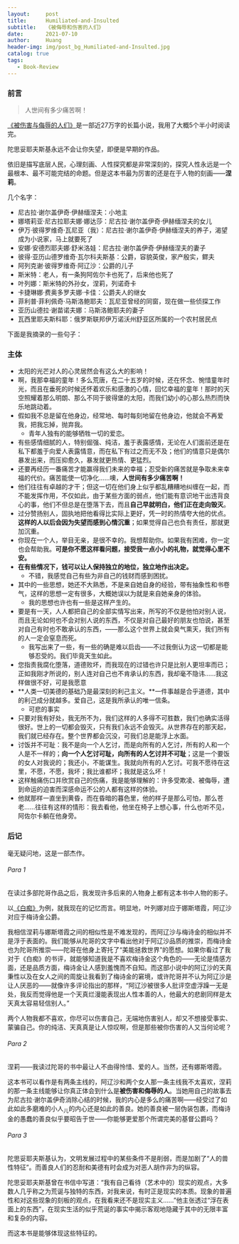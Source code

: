 ```yaml
---
layout:     post
title:      Humiliated-and-Insulted
subtitle:   《被侮辱和伤害的人们》
date:       2021-07-10
author:     Huang
header-img: img/post_bg_Humiliated-and-Insulted.jpg
catalog: true
tags:
   - Book-Review
---
```


### 前言

> 人世间有多少痛苦啊！

[《被伤害与侮辱的人们》](https://book.douban.com/subject/25887930/)是一部近27万字的长篇小说，我用了大概5个半小时阅读完。

陀思妥耶夫斯基永远不会让你失望，即便是早期的作品。

依旧是描写底层人民，心理刻画、人性探究都是非常深刻的，探究人性永远是一个最根本、最不可能完结的命题。但是这本书最为厉害的还是在于人物的刻画——**涅莉**。

几个名字：

* 尼古拉·谢尔盖伊奇·伊赫缅涅夫：小地主
* 娜塔莉亚·尼古拉耶夫娜·娜达莎：尼古拉·谢尔盖伊奇·伊赫缅涅夫的女儿
* 伊万·彼得罗维奇·瓦尼亚（我）：尼古拉·谢尔盖伊奇·伊赫缅涅夫的养子，渴望成为小说家，马上就要死了
* 安娜·安德烈耶夫娜·舒米洛娃：尼古拉·谢尔盖伊奇·伊赫缅涅夫的妻子
* 彼得·亚历山德罗维奇·瓦尔科夫斯基：公爵，容貌英俊，家产殷实，鳏夫
* 阿列克谢·彼得罗维奇·阿辽沙：公爵的儿子
* 斯米特：老人，有一条狗阿佐尔卡也死了，后来他也死了
* 叶列娜：斯米特的外孙女，涅莉，列诺奇卡
* 卡捷琳娜·费奥多罗夫娜·卡佳：公爵夫人的继女
* 菲利普·菲利佩奇·马斯洛鲍耶夫：瓦尼亚曾经的同窗，现在做一些侦探工作
* 亚历山德拉·谢苗诺夫娜：马斯洛鲍耶夫的妻子
* 瓦西里耶夫斯科耶：俄罗斯联邦伊万诺沃州舒亚区所属的一个农村居民点

下面是我摘录的一些句子：

### 主体

* 太阳的光芒对人的心灵居然会有这么大的影响！
* 啊，我那幸福的童年！多么荒唐，在二十五岁的时候，还在怀念、惋惜童年时光，而且在垂死的时候还怀着欢乐和感激的心情，回忆幸福的童年！那时的天空照耀着那么明朗、那么不同于彼得堡的太阳，而我们幼小的心那么热烈而快乐地跳动着。
* 假如我不总是留在他身边，经常地、每时每刻地留在他身边，他就会不再爱我，把我忘掉，抛弃我。
  * 青年人独有的能够牺牲一切的爱恋。
* 有些感情细腻的人，特别倔强、纯洁，羞于表露感情，无论在人们面前还是在私下都羞于向爱人表露情意，而在私下有过之而无不及；他们的情意只是偶尔暴发出来，而压抑愈久，暴发就更热情、更猛烈。
* 还要再经历一番痛苦才能赢得我们未来的幸福；忍受新的痛苦就是争取未来幸福的代价。痛苦能使一切净化……噢，**人世间有多少痛苦啊！**
* 他们往往有卓越的才干；但这一切在他们身上似乎都乱糟糟地纠缠在一起，而不能发挥作用，不仅如此，由于某些方面的弱点，他们能有意识地干出违背良心的事，他们不但总是在堕落下去，而且**自己早就明白，他们正在走向毁灭**。
* 过分赞扬别人，固执地把他看得比实际上更好，凭一时的热情夸大他的优点。**这样的人以后会因为失望而感到心情沉重**；如果觉得自己也负有责任，那就更加沉重。
* 你现在一个人，举目无亲，是很不幸的。我想帮助你。如果我有困难，你一定也会帮助我。**可是你不愿这样看问题，接受我一点小小的礼物，就觉得心里不安。**
* **在有些情况下，钱可以让人保持独立的地位，独立地作出决定。**
  * 不错，我感觉自己有些为非自己的钱财而感到困扰。
* 其中的一些思想，她还不大熟悉，不是来自她自身的经验，带有抽象性和书卷气，这样的思想一定有很多，大概她误以为就是来自她亲身的体验。
  * 我的思想也许也有一些是这样产生的。
* 要是有一天，人人都把自己的全部实情写出来，所写的不仅是他怕对别人说，而且无论如何也不会对别人说的东西，不仅是对自己最好的朋友也怕说，甚至对自己有时也不敢承认的东西，——那么这个世界上就会臭气熏天，我们所有的人一定会窒息而死。
  * 我写出来了一些，有一些的确是难以启齿——不过我倒认为这一切都是能够忍受的。我们毕竟天生如此。
* 您指责我腐化堕落，道德败坏，而我现在的过错也许只是比别人更坦率而已；正如我刚才所说的，别人连对自己也不肯承认的东西，我却毫不隐讳……我这样做很不好，可是我愿意
* **人类一切美德的基础乃是最深刻的利己主义。**一件事越是合乎道德，其中的利己成分就越多。爱自己，这是我所承认的唯一信条。
  * 可悲的事实
* 只要对我有好处，我无所不为，我们这样的人多得不可胜数，我们也确实活得很好。世上的一切都会毁灭，只有我们永远不会毁灭。从世界存在的那天起，我们就已经存在。整个世界都会沉没，可我们总是能浮上水面。
* 讨饭并不可耻：我不是向一个人乞讨，而是向所有的人乞讨，所有的人和一个人是不一样的；**向一个人乞讨可耻，向所有的人乞讨并不可耻**；这是一个要饭的女人对我说的；我还小，不能谋生。我就向所有的人乞讨。可我不愿待在这里，不愿，不愿，我坏；我比谁都坏；我就是这么坏！
* 这样触痛伤口并欣赏自己的伤痛，我是能够理解的：许多受欺凌、被侮辱，遭到命运的迫害而深感命运不公的人都有这样的体验。
* 他就那样一直坐到黄昏，而在昏暗的暮色里，他的样子是那么可怕，那么苍老……往往有这样的情形：我去看他，他坐在椅子上想心事，什么也听不见，阿佐尔卡躺在他身旁。

### 后记

毫无疑问地，这是一部杰作。

###### Para 1

在读过多部陀哥作品之后，我发现许多后来的人物身上都有这本书中人物的影子。

以[《白痴》](https://huang-feiyu.github.io/2021/06/05/The-Idiot/)为例，就我现在的记忆而言。明显地，叶列娜对应于娜斯塔霞，阿辽沙对应于梅诗金公爵。

我相信涅莉与娜斯塔霞之间的相似性是不难发现的，而阿辽沙与梅诗金的相似并不是浮于表面的。我们能够从陀哥的文字中看出他对于阿辽沙品质的推崇，而梅诗金也为陀哥所推崇——陀哥在他身上寄托了“美能拯救世界”的愿想。如果你看过了我对于《白痴》的书评，就能够知道我是不喜欢梅诗金这个角色的——无论是情感方面，还是品质方面，梅诗金让人感到羞愧而不自知。而这部小说中的阿辽沙的天真秉性以及在女人之间的周旋让我看到了梅诗金的窘境，或许陀哥并不认为阿辽沙是让人厌恶的——就像许多评论指出的那样，“阿辽沙被很多人批评空虚浮躁一无是处，我反而觉得他是一个天真烂漫能表现出人性本善的人，他最大的悲剧同样是太天真太容易轻信别人。”

两个人物我都不喜欢，你尽可以伤害自己，无端地伤害别人，却又不想接受事实、蒙骗自己。你的纯洁、天真真是让人惊叹啊，但是那些被你伤害的人又当何论呢？

###### Para 2

涅莉——我读过陀哥的书中最让人不由得怜惜、爱的人。当然，还有娜斯塔霞。

这本书可以看作是有两条主线的，阿辽沙和两个女人那一条主线我不太喜欢，涅莉的那一条主线能够让你真正体会到什么是**被伤害和侮辱的人**。当她用自己的故事去为尼古拉·谢尔盖伊奇消除心结的时候，我的内心是多么的痛苦啊——经受过了如此如此多磨难的小人<sub>儿</sub>的内心还是如此的善良。她的善良被一层伪装包裹，而梅诗金的愚蠢的善良似乎要昭告于世——你能够更爱那个所谓完美的基督公爵吗？

###### Para 3

陀思妥耶夫斯基认为，文明发展过程中的某些条件不是削弱，而是加剧了“人的兽性特征”。而善良人们的忍耐和美德有时会成为对恶人胡作非为的纵容。

陀思妥耶夫斯基曾在书信中写道：“我有自己看待（艺术中的）现实的观点，大多数人几乎称之为荒诞与独特的东西，对我来说，有时正是现实的本质。现象的普遍性和对这些现象的刻板的观点，在我看来还不是现实主义……”他主张透过“浮在表面上的东西”，在现实生活的似乎荒诞的事实中揭示客观地隐藏于其中的无限丰富和复杂的内容。

而这本书是能够体现这些特征的。


